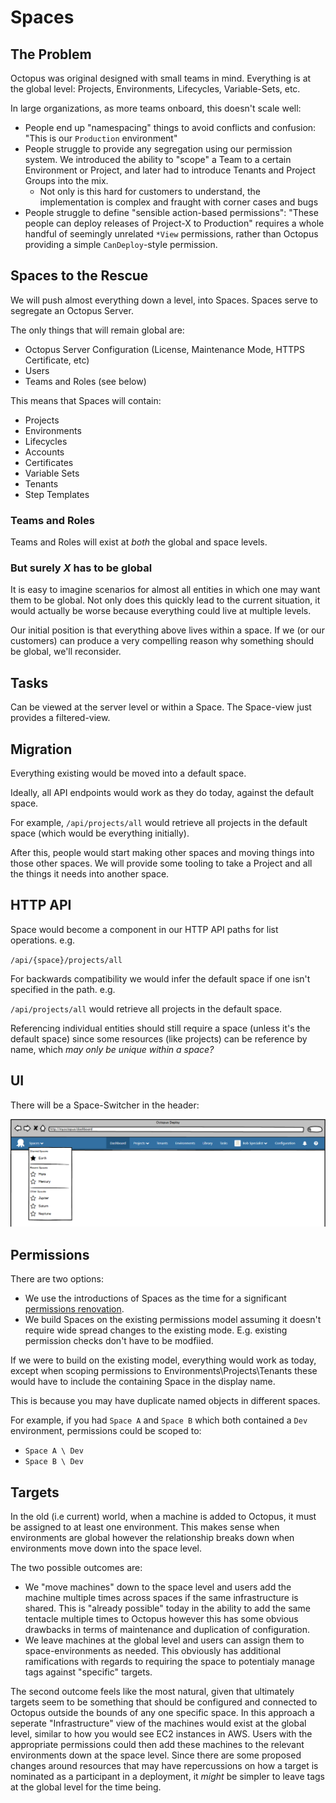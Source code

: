 # Spaces

## The Problem

Octopus was original designed with small teams in mind. Everything is at the global level: Projects, Environments, Lifecycles, Variable-Sets, etc.

In large organizations, as more teams onboard, this doesn't scale well:

- People end up "namespacing" things to avoid conflicts and confusion: "This is our `Production` environment"
- People struggle to provide any segregation using our permission system. We introduced the ability to "scope" a Team to a certain Environment or Project, and later had to introduce Tenants and Project Groups into the mix.
  - Not only is this hard for customers to understand, the implementation is complex and fraught with corner cases and bugs
- People struggle to define "sensible action-based permissions": "These people can deploy releases of Project-X to Production" requires a whole handful of seemingly unrelated `*View` permissions, rather than Octopus providing a simple `CanDeploy`-style permission.

## Spaces to the Rescue 

We will push almost everything down a level, into Spaces. Spaces serve to segregate an Octopus Server.      

The only things that will remain global are:

- Octopus Server Configuration (License, Maintenance Mode, HTTPS Certificate, etc)
- Users
- Teams and Roles (see below)

This means that Spaces will contain:

- Projects
- Environments
- Lifecycles 
- Accounts
- Certificates
- Variable Sets
- Tenants
- Step Templates

### Teams and Roles

Teams and Roles will exist at _both_ the global and space levels.

### But surely _X_ has to be global

It is easy to imagine scenarios for almost all entities in which one may want them to be global. Not only does this quickly lead to the current situation, it would actually be worse because everything could live at multiple levels.

Our initial position is that everything above lives within a space.  If we (or our customers) can produce a very compelling reason why something should be global, we'll reconsider.

## Tasks 

Can be viewed at the server level or within a Space. The Space-view just provides a filtered-view.

## Migration

Everything existing would be moved into a default space.

Ideally, all API endpoints would work as they do today, against the default space.

For example, `/api/projects/all` would retrieve all projects in the default space (which would be everything initially).

After this, people would start making other spaces and moving things into those other spaces. We will provide some tooling to take a Project and all the things it needs into another space.

## HTTP API

Space would become a component in our HTTP API paths for list operations. e.g.

`/api/{space}/projects/all`

For backwards compatibility we would infer the default space if one isn't specified in the path. e.g.

`/api/projects/all` would retrieve all projects in the default space.


Referencing individual entities should still require a space (unless it's the default space) since some resources (like projects) can be reference by name, which _may only be unique within a space?_

## UI

There will be a Space-Switcher in the header:

![ODCM Space Switching](odcm-space-switching-menu.png "width=500")

## Permissions 

There are two options:

- We use the introductions of Spaces as the time for a significant [permissions renovation](../Permissions/SimplifiedPermissions.md).
- We build Spaces on the existing permissions model assuming it doesn't require wide spread changes to the existing mode. E.g. existing permission checks don't have to be modfiied.

If we were to build on the existing model, everything would work as today, except when scoping permissions to Environments\Projects\Tenants these would have to include the containing Space in the display name.

This is because you may have duplicate named objects in different spaces. 

For example, if you had `Space A` and `Space B` which both contained a `Dev` environment, permissions could be scoped to:

- `Space A \ Dev`
- `Space B \ Dev`

## Targets
In the old (i.e current) world, when a machine is added to Octopus, it must be assigned to at least one environment. This makes sense when environments are global however the relationship breaks down when environments move down into the space level. 

The two possible outcomes are:

- We "move machines" down to the space level and users add the machine multiple times across spaces if the same infrastructure is shared. This is "already possible" today in the ability to add the same tentacle multiple times to Octopus however this has some obvious drawbacks in terms of maintenance and duplication of configuration. 
- We leave machines at the global level and users can assign them to space-environments as needed. This obviously has additional ramifications with regards to requiring the space to potentialy manage tags against "specific" targets.

The second outcome feels like the most natural, given that ultimately targets seem to be something that should be configured and connected to Octopus outside the bounds of any one specific space. In this approach a seperate "Infrastructure" view of the machines would exist at the global level, similar to how you would see EC2 instances in AWS. Users with the appropriate permissions could then add these machines to the relevant environments down at the space level. Since there are some proposed changes around resources that may have repercussions on how a target is nominated as a participant in a deployment, it _might_ be simpler to leave tags at the global level for the time being. 

